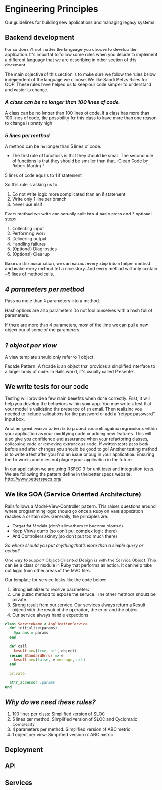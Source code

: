 # Engineering Principles
Our guidelines for building new applications and managing legacy systems.

## Backend development

For us doesn't not matter the language you choose to develop the application. It's importat to follow some rules when you decide to implement a different language that we are describing in other section of this document. 

The main objective of this section is to make sure we follow the rules below independent of the language we choose. We like Sandi Metzs Rules for OOP. These rules have helped us to keep our code simpler to understand and easier to change.

### *A class can be no longer than 100 lines of code.*

A class can be no longer than 100 lines of code. If a class has more than 100 lines of code, the possibility for this class to have more than one reason to change is pretty high

### *5 lines per method*

A method can be no longer than 5 lines of code.

* The first rule of functions is that they should be small. The second rule of functions is that they should be smaller than that. (Clean Code by Robert Martin) *

5 lines of code equals to 1 if statement

So this rule is asking us to

1. Do not write logic more complicated than an if statement
2. Write only 1 line per branch
3. Never use elsif

Every method we write can actually split into 4 basic steps and 2 optional steps

1. Collecting input
2. Performing work
3. Delivering output
4. Handling failures
5. (Optional) Diagnostics
6. (Optional) Cleanup

Base on this assumption, we can extract every step into a helper method and make every method tell a nice story. And every method will only contain ~5 lines of method calls.

## *4 parameters per method*

Pass no more than 4 parameters into a method.

Hash options are also parameters Do not fool ourselves with a hash full of parameters.

If there are more than 4 parameters, most of the time we can pull a new object out of some of the parameters.

## *1 object per view*

A view template should only refer to 1 object. 

Facade Pattern: A facade is an object that provides a simplified interface to a larger body of code. In Rails world, it's usually called Presenter.

## We write tests for our code

Testing will provide a few main benefits when done correctly. First, it will help you develop the behaviors within your app. You may write a test that your model is validating the presence of an email. Then realizing you needed to include validations for the password or add a “retype password” input box.

Another great reason to test is to protect yourself against regressions within your application as your modifying code or adding new features. This will also give you confidence and assurance when your refactoring classes, collapsing code or removing extraneous code. If written tests pass both before and after changes you should be good to go! Another testing method is to write a test after you find an issue or bug in your application. Ensuring the fix works and does not plague your application in the future.

In our application we are using RSPEC 3 for unit tests and integration tests. We are following the pattern define in the better specs website. http://www.betterspecs.org/

## We like SOA (Service Oriented Architecture)

Rails follows a Model-View-Controller pattern. This raises questions around where programming logic should go once a Ruby on Rails application reaches a certain size. Generally, the principles are:

* Forget fat Models (don’t allow them to become bloated)
* Keep Views dumb (so don’t put complex logic there)
* And Controllers skinny (so don’t put too much there)

*So where should you put anything that’s more than a simple query or action?*

One way to support Object-Oriented Design is with the Service Object. This can be a class or module in Ruby that performs an action. It can help take out logic from other areas of the MVC files.


Our template for service looks like the code below:
 1. Strong initializer to receive parameters
 2. One public method to expose the service. The other methods should be private.
 3. Strong result from our service. Our services always return a Result objecti with the result of the operation, the error and the object
 4. Our service always handle expections
 
```ruby
class ServiceName < ApplicationService
  def initialize(params)
    @params = params 
  end
  
  def call
    Result.new(true, nil, object)
  rescue StandardError => e 
    Result.new(false, e.message, nil)
  end
  
  private 
  
  attr_accessor :params
end
```

## *Why do we need these rules?*

1. 100 lines per class: Simplified version of SLOC
2. 5 lines per method: Simplified version of SLOC and Cyclomatic Complexity
3. 4 parameters per method: Simplified version of ABC metric
4. 1 object per view: Simplified version of ABC metric

## Deployment

## API

## Services

